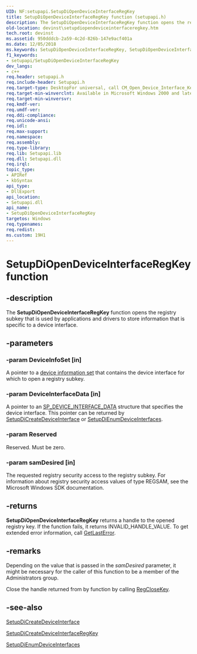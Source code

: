 ```yaml
---
UID: NF:setupapi.SetupDiOpenDeviceInterfaceRegKey
title: SetupDiOpenDeviceInterfaceRegKey function (setupapi.h)
description: The SetupDiOpenDeviceInterfaceRegKey function opens the registry subkey that is used by applications and drivers to store information that is specific to a device interface.
old-location: devinst\setupdiopendeviceinterfaceregkey.htm
tech.root: devinst
ms.assetid: 950dddcb-2a59-4c2d-826b-147e9acf401a
ms.date: 12/05/2018
ms.keywords: SetupDiOpenDeviceInterfaceRegKey, SetupDiOpenDeviceInterfaceRegKey function [Device and Driver Installation], devinst.setupdiopendeviceinterfaceregkey, di-rtns_420dfbe9-7cb3-4ecb-9341-b40fbc76a50e.xml, setupapi/SetupDiOpenDeviceInterfaceRegKey
f1_keywords:
- setupapi/SetupDiOpenDeviceInterfaceRegKey
dev_langs:
- c++
req.header: setupapi.h
req.include-header: Setupapi.h
req.target-type: DesktopFor universal, call CM_Open_Device_Interface_Key
req.target-min-winverclnt: Available in Microsoft Windows 2000 and later versions of Windows.
req.target-min-winversvr: 
req.kmdf-ver: 
req.umdf-ver: 
req.ddi-compliance: 
req.unicode-ansi: 
req.idl: 
req.max-support: 
req.namespace: 
req.assembly: 
req.type-library: 
req.lib: Setupapi.lib
req.dll: Setupapi.dll
req.irql: 
topic_type:
- APIRef
- kbSyntax
api_type:
- DllExport
api_location:
- Setupapi.dll
api_name:
- SetupDiOpenDeviceInterfaceRegKey
targetos: Windows
req.typenames: 
req.redist: 
ms.custom: 19H1
---
```


# SetupDiOpenDeviceInterfaceRegKey function


## -description


The <b>SetupDiOpenDeviceInterfaceRegKey</b> function opens the registry subkey that is used by applications and drivers to store information that is specific to a device interface.


## -parameters




### -param DeviceInfoSet [in]

A pointer to a <a href="https://docs.microsoft.com/windows-hardware/drivers/install/device-information-sets">device information set</a> that contains the device interface for which to open a registry subkey.


### -param DeviceInterfaceData [in]

A pointer to an <a href="https://docs.microsoft.com/windows/desktop/api/setupapi/ns-setupapi-sp_device_interface_data">SP_DEVICE_INTERFACE_DATA</a> structure that specifies the device interface. This pointer can be returned by <a href="https://docs.microsoft.com/windows/desktop/api/setupapi/nf-setupapi-setupdicreatedeviceinterfacea">SetupDiCreateDeviceInterface</a> or <a href="https://docs.microsoft.com/windows/desktop/api/setupapi/nf-setupapi-setupdienumdeviceinterfaces">SetupDiEnumDeviceInterfaces</a>.


### -param Reserved

Reserved. Must be zero.


### -param samDesired [in]

The requested registry security access to the registry subkey. For information about registry security access values of type REGSAM, see the Microsoft Windows SDK documentation. 


## -returns



<b>SetupDiOpenDeviceInterfaceRegKey</b> returns a handle to the opened registry key. If the function fails, it returns INVALID_HANDLE_VALUE. To get extended error information, call <a href="http://go.microsoft.com/fwlink/p/?linkid=169416">GetLastError</a>.




## -remarks



Depending on the value that is passed in the <i>samDesired</i> parameter, it might be necessary for the caller of this function to be a member of the Administrators group.

Close the handle returned from by function by calling <a href="http://go.microsoft.com/fwlink/p/?linkid=194543">RegCloseKey</a>.




## -see-also




<a href="https://docs.microsoft.com/windows/desktop/api/setupapi/nf-setupapi-setupdicreatedeviceinterfacea">SetupDiCreateDeviceInterface</a>



<a href="https://docs.microsoft.com/windows/desktop/api/setupapi/nf-setupapi-setupdicreatedeviceinterfaceregkeya">SetupDiCreateDeviceInterfaceRegKey</a>



<a href="https://docs.microsoft.com/windows/desktop/api/setupapi/nf-setupapi-setupdienumdeviceinterfaces">SetupDiEnumDeviceInterfaces</a>
 

 

